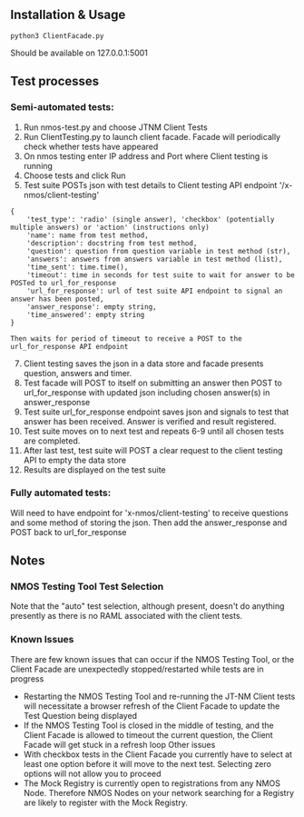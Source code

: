 ## Installation & Usage

`python3 ClientFacade.py`

Should be available on 127.0.0.1:5001

## Test processes

### Semi-automated tests:

1. Run nmos-test.py and choose JTNM Client Tests 
3. Run ClientTesting.py to launch client facade. Facade will periodically check whether tests have appeared
4. On nmos testing enter IP address and Port where Client testing is running
5. Choose tests and click Run
6. Test suite POSTs json with test details to Client testing API endpoint '/x-nmos/client-testing'

```
{
    'test_type': 'radio' (single answer), 'checkbox' (potentially multiple answers) or 'action' (instructions only)
    'name': name from test method,
    'description': docstring from test method,
    'question': question from question variable in test method (str),
    'answers': answers from answers variable in test method (list),
    'time_sent': time.time(),
    'timeout': time in seconds for test suite to wait for answer to be POSTed to url_for_response
    'url_for_response': url of test suite API endpoint to signal an answer has been posted,
    'answer_response': empty string,
    'time_answered': empty string
}
```
    Then waits for period of timeout to receive a POST to the url_for_response API endpoint 

7. Client testing saves the json in a data store and facade presents question, answers and timer.
8. Test facade will POST to itself on submitting an answer then POST to url_for_response with updated json including chosen answer(s) in answer_response
9. Test suite url_for_response endpoint saves json and signals to test that answer has been received. Answer is verified and result registered.
10. Test suite moves on to next test and repeats 6-9 until all chosen tests are completed.
11. After last test, test suite will POST a clear request to the client testing API to empty the data store
12. Results are displayed on the test suite

### Fully automated tests:
Will need to have endpoint for 'x-nmos/client-testing' to receive questions and some method of storing the json. Then add the answer_response and POST back to url_for_response

## Notes

### NMOS Testing Tool Test Selection
Note that the "auto" test selection, although present, doesn't do anything presently as there is no RAML associated with the client tests.

### Known Issues
There are few known issues that can occur if the NMOS Testing Tool, or the Client Facade are unexpectedly stopped/restarted while tests are in progress
* Restarting the NMOS Testing Tool and re-running the JT-NM Client tests will necessitate a browser refresh of the Client Facade to update the Test Question being displayed
* If the NMOS Testing Tool is closed in the middle of testing, and the Client Facade is allowed to timeout the current question, the Client Facade will get stuck in a refresh loop
Other issues
* With checkbox tests in the Client Facade you currently have to select at least one option before it will move to the next test. Selecting zero options will not allow you to proceed
* The Mock Registry is currently open to registrations from any NMOS Node. Therefore NMOS Nodes on your network searching for a Registry are likely to register with the Mock Registry.
